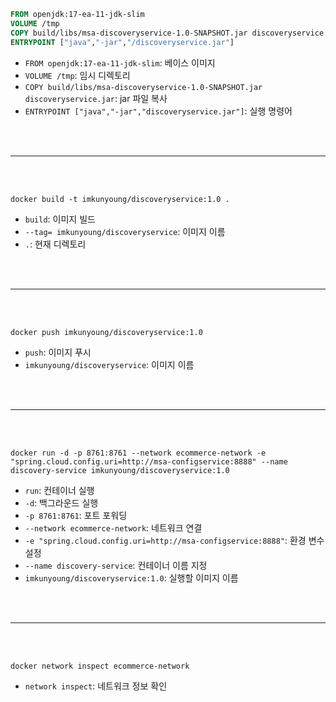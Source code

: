 ```dockerfile
FROM openjdk:17-ea-11-jdk-slim
VOLUME /tmp
COPY build/libs/msa-discoveryservice-1.0-SNAPSHOT.jar discoveryservice.jar
ENTRYPOINT ["java","-jar","/discoveryservice.jar"]
```

- `FROM openjdk:17-ea-11-jdk-slim`: 베이스 이미지
- `VOLUME /tmp`: 임시 디렉토리
- `COPY build/libs/msa-discoveryservice-1.0-SNAPSHOT.jar discoveryservice.jar`: jar 파일 복사
- `ENTRYPOINT ["java","-jar","discoveryservice.jar"]`: 실행 명령어

<br/>
<br/>

---

<br/>
<br/>


```shell
docker build -t imkunyoung/discoveryservice:1.0 .
```

- `build`: 이미지 빌드
- `--tag= imkunyoung/discoveryservice`: 이미지 이름
- `.`: 현재 디렉토리


<br/>
<br/>

---

<br/>
<br/>


```shell
docker push imkunyoung/discoveryservice:1.0
```

- `push`: 이미지 푸시
- `imkunyoung/discoveryservice`: 이미지 이름

<br/>
<br/>

---

<br/>
<br/>


```shell
docker run -d -p 8761:8761 --network ecommerce-network -e "spring.cloud.config.uri=http://msa-configservice:8888" --name discovery-service imkunyoung/discoveryservice:1.0
```

- `run`: 컨테이너 실행
- `-d`: 백그라운드 실행
- `-p 8761:8761`: 포트 포워딩
- `--network ecommerce-network`: 네트워크 연결
- `-e "spring.cloud.config.uri=http://msa-configservice:8888"`: 환경 변수 설정
- `--name discovery-service`: 컨테이너 이름 지정
- `imkunyoung/discoveryservice:1.0`: 실행할 이미지 이름

<br/>
<br/>

---

<br/>
<br/>

```shell
docker network inspect ecommerce-network
```
- `network inspect`: 네트워크 정보 확인


